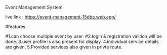 Event Management System

live link : https://event-management-15dbe.web.app/

#features

#1.can choose multiple event by user.
#2.login & registration valition will be done.
3.user profile is also present for display.
4.individual service details are given.
5.Provided services also given in privte route.



